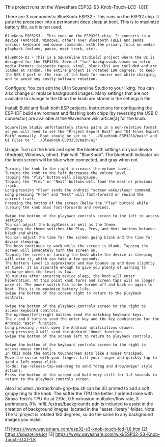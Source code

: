 This project runs on the Waveshare ESP32-S3-Knob-Touch-LCD-1.8[1] 

There are 3 components:
    BlueKnob-ESP32 - This runs on the ESP32 chip. It puts the processor into a permanent deep sleep at boot. This is to maximize battery life, as it is not used.

    BlueKnob-ESP32S3 - This runs on the ESP32S3 chip. It connects to a device (Android, Windows, other) over Bluetooth (BLE) and sends various keyboard and mouse commands, with the primary focus on media playback (volume, pause, next track, etc).

    BlueKnob-UI - This is a Squareline Studio[2] project where the UI is designed for the ESP32S3. Several "fun" backgrounds based on retro media formats (cassette tapes, vinyl, blank CDs) are included and are loaded at random. The entire project is rotated 180 degrees, to keep the USB C port on the rear of the knob for easier use while charging, and to avoid any costly software rotation.

Configure:
    You can edit the UI in Squareline Studio to your liking. You can also change or replace background images.
    Many settings that are not available to change in the UI on the knob are stored in the settings.h file.

Install:
    Build and flash both ESP projects. Instructions for configuring the ESP-IDF build environment and flashing both chips (by reversing the USB C connector) are available at the Waveshare wiki article[3] for the knob.

    Squareline Studio unfortunately stores paths in a non-relative format so you will need to set the "Project Export Root" and "UI Files Export Path" manually. Root should be set to ".../BlueKnob-ESP32S3/main" and UI Files to ".../BlueKnob-ESP32S3/main/ui"

Usage:
    Turn on the knob and open the bluetooth settings on your device (Android, Windows, other).
    Pair with "BlueKnob".
    The bluetooth indicator on the knob screen will be blue when connected, and gray when not.

    Turning the knob to the right increases the volume level.
    Turning the knob to the left decreases the volume level.
    Tapping the "Play" button will play/pause.
    Tapping the "Prev" or "Next" buttons will load the next or previous track.
    Long-pressing "Play" sends the android "screen wake/sleep" command.
    Long pressing "Prev" and "Next" will fast-forward or rewind the current track.
    Pressing the bottom of the screen (below the "Play" button) while turning the knob also fast-forwards and rewinds.

    Swipe the bottom of the playback controls screen to the left to access settings.
    You can adjust the brightness as well as the theme.
    Changing the theme switches the Play, Prev, and Next buttons between black and white.
    You can adjust the time for the screen going blank and the time for device sleeping.
    The knob continues to work while the screen is blank. Tapping the screen will immedately turn the screen on.
    Tapping the screen or turning the knob while the device is sleeping will wake it, which can take a few seconds.
    The battery level is approximate and may bounce up and down slightly at times. It is accurate enough to give you plenty of warning to recharge when the level is low.
    30 minutes after entering device sleep, the knob will enter hibernation. At this point knob turns and screen taps will no longer wake it. The power switch has to be turned off and back on again to boot. This is to maximize battery life.
    Swipe the bottom of the screen right to return to the playback controls.

    Swipe the bottom of the playback controls screen to the right to access keyboard controls.
    The up/down/left/right buttons send the matching keyboard keys.
    The ✓ and X buttons send the enter key and the key combination for the Android "Back" function.
    Long pressing ✓ will open the Android notifications drawer.
    Long pressing X will send the Android "Home" function. 
    Swipe the bottom of the screen left to return to playback controls.
    
    Swipe the bottom of the keyboard controls screen to the right to access mouse controls.
    In this mode the entire touchscreen acts like a mouse trackpad.
    Move the cursor with your finger. Lift your finger and quickly tap to send a left mouse click.
    To-do: Tap-release-tap-and-drag to send "drag and drop/swipe" style actions.
    Press the bottom of the screen and hold very still for 1.5 seconds to return to the playback controls screen.

Also Included:
    /extras/knob-grip-tpu.stl can be 3D printed to add a soft, grippy ring to the knob. The softer the TPU the better. I printed mine with Siraya Tech's TPU Air at 270c, 0.5 extrusion multiplier/flow rate, 3 perimeters, 0% infill.
    /extras/backgrounds.pdn is included to assist in the creation of background images, located in the "asset_library" folder. Note: The UI project is rotated 180 degrees, so do the same to any background images you make.

[1] https://www.waveshare.com/esp32-s3-knob-touch-lcd-1.8.htm
[2] https://squareline.io/
[3] https://www.waveshare.com/wiki/ESP32-S3-Knob-Touch-LCD-1.8